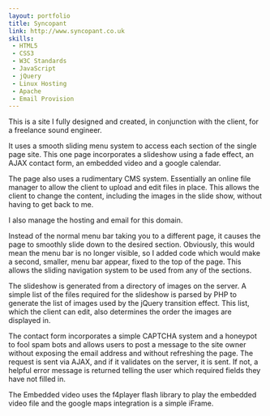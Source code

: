 ```yaml
---
layout: portfolio
title: Syncopant
link: http://www.syncopant.co.uk
skills:
 - HTML5
 - CSS3
 - W3C Standards
 - JavaScript
 - jQuery
 - Linux Hosting
 - Apache
 - Email Provision
---
```

This is a site I fully designed and created, in conjunction with the client, for a freelance sound engineer.

It uses a smooth sliding menu system to access each section of the single page site. This one page incorporates a slideshow using a fade effect, an AJAX contact form, an embedded video and a google calendar.

The page also uses a rudimentary CMS system. Essentially an online file manager to allow the client to upload and edit files in place. This allows the client to change the content, including the images in the slide show, without having to get back to me.

I also manage the hosting and email for this domain.

Instead of the normal menu bar taking you to a different page, it causes the page to smoothly slide down to the desired section. Obviously, this would mean the menu bar is no longer visible, so I added code which would make a second, smaller, menu bar appear, fixed to the top of the page. This allows the sliding navigation system to be used from any of the sections.

The slideshow is generated from a directory of images on the server. A simple list of the files required for the slideshow is parsed by PHP to generate the list of images used by the jQuery transition effect. This list, which the client can edit, also determines the order the images are displayed in.

The contact form incorporates a simple CAPTCHA system and a honeypot to fool spam bots and allows users to post a message to the site owner without exposing the email address and without refreshing the page. The request is sent via AJAX, and if it validates on the server, it is sent. If not, a helpful error message is returned telling the user which required fields they have not filled in.

The Embedded video uses the f4player flash library to play the embedded video file and the google maps integration is a simple iFrame.

